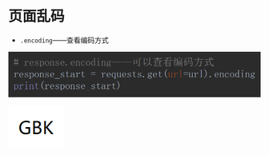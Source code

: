 # 页面乱码

- `.encoding`——查看编码方式

![1563362509051](页面乱码.assets/1563362509051.png)

![1563363477309](页面乱码.assets/1563363477309.png)

